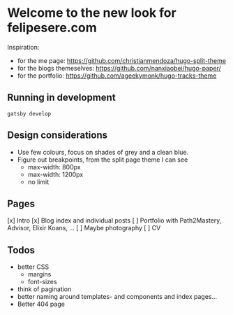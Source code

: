 # Welcome to the new look for felipesere.com

Inspiration:
* for the me page: https://github.com/christianmendoza/hugo-split-theme
* for the blogs themeselves: https://github.com/nanxiaobei/hugo-paper/
* for the portfolio: https://github.com/ageekymonk/hugo-tracks-theme

## Running in development
`gatsby develop`


## Design considerations

* Use few colours, focus on shades of grey and a clean blue.
* Figure out breakpoints, from the split page theme I can see
  * max-width:  800px
  * max-width: 1200px
  * no limit

## Pages

[x] Intro
[x] Blog index and individual posts
[ ] Portfolio with Path2Mastery, Advisor, Elixir Koans, ...
[ ] Maybe photography
[ ] CV


## Todos

* better CSS
    * margins
    * font-sizes
* think of pagination
* better naming around templates- and components and index pages...
* Better 404 page
